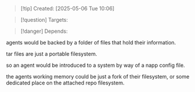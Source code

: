 
>[!tip] Created: [2025-05-06 Tue 10:06]

>[!question] Targets: 

>[!danger] Depends: 

agents would be backed by a folder of files that hold their information.

tar files are just a portable filesystem.

so an agent would be introduced to a system by way of a napp config file.

the agents working memory could be just a fork of their filesystem, or some dedicated place on the attached repo filesystem.